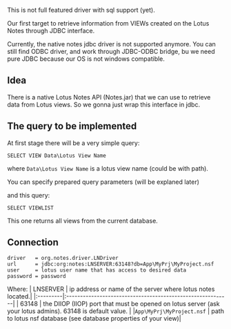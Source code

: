 This is not full featured driver with sql support (yet).

Our first target to retrieve information from VIEWs created on the Lotus Notes through JDBC interface.

Currently, the native notes jdbc driver is not supported anymore. You can still find ODBC driver, and work through JDBC-ODBC bridge, bu we need pure JDBC because our OS is not windows compatible.

## Idea ##
There is a native Lotus Notes API (Notes.jar) that we can use to retrieve data from Lotus views. So we gonna just wrap this interface in jdbc.

## The query to be implemented ##
At first stage there will be a very simple query:
```
SELECT VIEW Data\Lotus View Name
```
where `Data\Lotus View Name` is a lotus view name (could be with path).

You can specify prepared query parameters (will be explaned later)

and this query:
```
SELECT VIEWLIST
```

This one returns all views from the current database.

## Connection ##
```
driver   = org.notes.driver.LNDriver
url      = jdbc:org:notes:LNSERVER:63148?db=App\MyPrj\MyProject.nsf
user     = lotus user name that has access to desired data
password = password
```
Where:
| LNSERVER | ip address or name of the server where lotus notes located.|
|:---------|:-----------------------------------------------------------|
| 63148 | the DIIOP (IIOP) port that must be opened on lotus server (ask your lotus admins). 63148 is default value. |
|`App\MyPrj\MyProject.nsf` | path to lotus nsf database (see database properties of your view)|